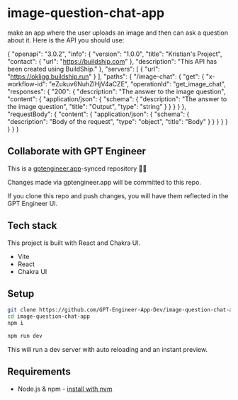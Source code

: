# image-question-chat-app

make an app where the user uploads an image and then can ask a question about it. Here is the API you should use: 

{
  "openapi": "3.0.2",
  "info": {
    "version": "1.0.0",
    "title": "Kristian's Project",
    "contact": {
      "url": "https://buildship.com"
    },
    "description": "This API has been created using BuildShip."
  },
  "servers": [
    {
      "url": "https://okligg.buildship.run"
    }
  ],
  "paths": {
    "/image-chat": {
      "get": {
        "x-workflow-id": "eZukuv6NuhZlHjV4aCZE",
        "operationId": "get_image_chat",
        "responses": {
          "200": {
            "description": "The answer to the image question",
            "content": {
              "application/json": {
                "schema": {
                  "description": "The answer to the image question",
                  "title": "Output",
                  "type": "string"
                }
              }
            }
          }
        },
        "requestBody": {
          "content": {
            "application/json": {
              "schema": {
                "description": "Body of the request",
                "type": "object",
                "title": "Body"
              }
            }
          }
        }
      }
    }
  }
}

## Collaborate with GPT Engineer

This is a [gptengineer.app](https://gptengineer.app)-synced repository 🌟🤖

Changes made via gptengineer.app will be committed to this repo.

If you clone this repo and push changes, you will have them reflected in the GPT Engineer UI.

## Tech stack

This project is built with React and Chakra UI.

- Vite
- React
- Chakra UI

## Setup

```sh
git clone https://github.com/GPT-Engineer-App-Dev/image-question-chat-app.git
cd image-question-chat-app
npm i
```

```sh
npm run dev
```

This will run a dev server with auto reloading and an instant preview.

## Requirements

- Node.js & npm - [install with nvm](https://github.com/nvm-sh/nvm#installing-and-updating)

